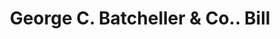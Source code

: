 ---
doi: 10.7916/D8863TK8
date_other: '1900'
date_other_textual: 1900-1909
form: printed ephemera
genre:
- Invoices
name:
- George C. Batcheller & Co.
object_in_context_url: https://biggert.cul.columbia.edu/items/view/ave_biggert_01659
subject_hierarchical_geographic:
- New York, New York, United States
subject_name:
- George C. Batcheller & Co.
title: George C. Batcheller & Co.. Bill
sort_title: George C. Batcheller & Co.. Bill
call_number: ave_biggert_01659
coordinates:
- 40.71277777777778,-74.00583333333333
pid: ave_biggert_01659
identifiers: ave_biggert_01659
canvas_id: ldpd:396918
permalink: "/items/ave_biggert_01659/"
layout: iiif-image-page
---